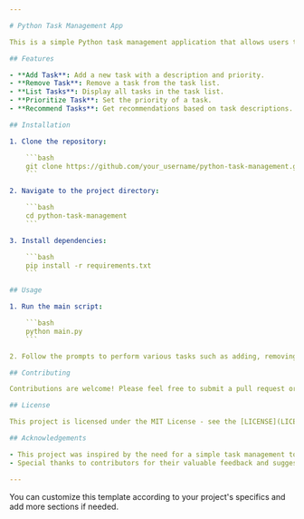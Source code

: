 ```yaml
---

# Python Task Management App

This is a simple Python task management application that allows users to add, remove, list, prioritize, and receive task recommendations based on task descriptions.

## Features

- **Add Task**: Add a new task with a description and priority.
- **Remove Task**: Remove a task from the task list.
- **List Tasks**: Display all tasks in the task list.
- **Prioritize Task**: Set the priority of a task.
- **Recommend Tasks**: Get recommendations based on task descriptions.

## Installation

1. Clone the repository:

    ```bash
    git clone https://github.com/your_username/python-task-management.git
    ```

2. Navigate to the project directory:

    ```bash
    cd python-task-management
    ```

3. Install dependencies:

    ```bash
    pip install -r requirements.txt
    ```

## Usage

1. Run the main script:

    ```bash
    python main.py
    ```

2. Follow the prompts to perform various tasks such as adding, removing, listing, prioritizing, and receiving task recommendations.

## Contributing

Contributions are welcome! Please feel free to submit a pull request or open an issue for bugs, feature requests, or suggestions.

## License

This project is licensed under the MIT License - see the [LICENSE](LICENSE) file for details.

## Acknowledgements

- This project was inspired by the need for a simple task management tool.
- Special thanks to contributors for their valuable feedback and suggestions.

---
```


You can customize this template according to your project's specifics and add more sections if needed.
